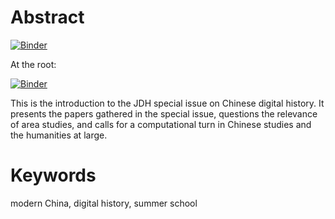 # Abstract

[![Binder](https://mybinder.org/badge_logo.svg)](https://mybinder.org/v2/gh/C2DH/template_repo_JDH_R/HEAD?filepath=author_guideline_template.ipynb)

At the root:

[![Binder](https://mybinder.org/badge_logo.svg)](https://mybinder.org/v2/gh/C2DH/template_repo_JDH_R.git/HEAD)

This is the introduction to the JDH special issue on Chinese digital history. It presents the papers gathered in the special issue, questions the relevance of area studies, and calls for a computational turn in Chinese studies and the humanities at large. 

# Keywords
modern China, digital history, summer school
